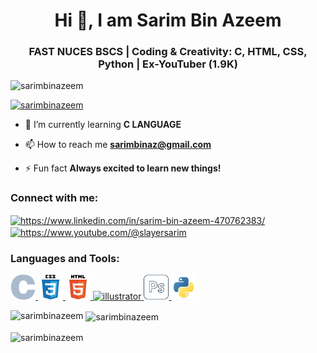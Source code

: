 <h1 align="center">Hi 👋, I am Sarim Bin Azeem</h1>
<h3 align="center">FAST NUCES BSCS | Coding & Creativity: C, HTML, CSS, Python | Ex-YouTuber (1.9K)</h3>

<p align="left"> <img src="https://komarev.com/ghpvc/?username=sarimbinazeem&label=Profile%20views&color=0e75b6&style=flat" alt="sarimbinazeem" /> </p>

<p align="left"> <a href="https://github.com/ryo-ma/github-profile-trophy"><img src="https://github-profile-trophy.vercel.app/?username=sarimbinazeem" alt="sarimbinazeem" /></a> </p>

- 🌱 I’m currently learning **C LANGUAGE**

- 📫 How to reach me **sarimbinaz@gmail.com**

- ⚡ Fun fact **Always excited to learn new things!**

<h3 align="left">Connect with me:</h3>
<p align="left">
<a href="https://linkedin.com/in/https://www.linkedin.com/in/sarim-bin-azeem-470762383/" target="blank"><img align="center" src="https://raw.githubusercontent.com/rahuldkjain/github-profile-readme-generator/master/src/images/icons/Social/linked-in-alt.svg" alt="https://www.linkedin.com/in/sarim-bin-azeem-470762383/" height="30" width="40" /></a>
<a href="https://www.youtube.com/c/https://www.youtube.com/@slayersarim" target="blank"><img align="center" src="https://raw.githubusercontent.com/rahuldkjain/github-profile-readme-generator/master/src/images/icons/Social/youtube.svg" alt="https://www.youtube.com/@slayersarim" height="30" width="40" /></a>
</p>

<h3 align="left">Languages and Tools:</h3>
<p align="left"> <a href="https://www.cprogramming.com/" target="_blank" rel="noreferrer"> <img src="https://raw.githubusercontent.com/devicons/devicon/master/icons/c/c-original.svg" alt="c" width="40" height="40"/> </a> <a href="https://www.w3schools.com/css/" target="_blank" rel="noreferrer"> <img src="https://raw.githubusercontent.com/devicons/devicon/master/icons/css3/css3-original-wordmark.svg" alt="css3" width="40" height="40"/> </a> <a href="https://www.w3.org/html/" target="_blank" rel="noreferrer"> <img src="https://raw.githubusercontent.com/devicons/devicon/master/icons/html5/html5-original-wordmark.svg" alt="html5" width="40" height="40"/> </a> <a href="https://www.adobe.com/in/products/illustrator.html" target="_blank" rel="noreferrer"> <img src="https://www.vectorlogo.zone/logos/adobe_illustrator/adobe_illustrator-icon.svg" alt="illustrator" width="40" height="40"/> </a> <a href="https://www.photoshop.com/en" target="_blank" rel="noreferrer"> <img src="https://raw.githubusercontent.com/devicons/devicon/master/icons/photoshop/photoshop-line.svg" alt="photoshop" width="40" height="40"/> </a> <a href="https://www.python.org" target="_blank" rel="noreferrer"> <img src="https://raw.githubusercontent.com/devicons/devicon/master/icons/python/python-original.svg" alt="python" width="40" height="40"/> </a> </p>

<p><img align="left" src="https://github-readme-stats.vercel.app/api/top-langs?username=sarimbinazeem&show_icons=true&locale=en&layout=compact" alt="sarimbinazeem" /></p>

<p>&nbsp;<img align="center" src="https://github-readme-stats.vercel.app/api?username=sarimbinazeem&show_icons=true&locale=en" alt="sarimbinazeem" /></p>

<p><img align="center" src="https://github-readme-streak-stats.herokuapp.com/?user=sarimbinazeem&" alt="sarimbinazeem" /></p>
